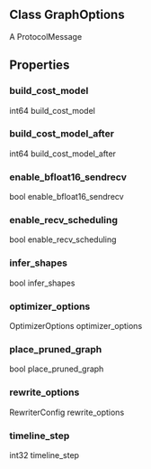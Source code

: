 ## Class GraphOptions
A ProtocolMessage
## Properties
### build_cost_model
int64 build_cost_model
### build_cost_model_after
int64 build_cost_model_after
### enable_bfloat16_sendrecv
bool enable_bfloat16_sendrecv
### enable_recv_scheduling
bool enable_recv_scheduling
### infer_shapes
bool infer_shapes
### optimizer_options
OptimizerOptions optimizer_options
### place_pruned_graph
bool place_pruned_graph
### rewrite_options
RewriterConfig rewrite_options
### timeline_step
int32 timeline_step
